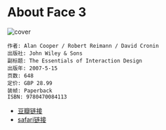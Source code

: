 # About Face 3
![cover](https://img1.doubanio.com/lpic/s3154788.jpg)

    作者: Alan Cooper / Robert Reimann / David Cronin 
    出版社: John Wiley & Sons
    副标题: The Essentials of Interaction Design
    出版年: 2007-5-15
    页数: 648
    定价: GBP 28.99
    装帧: Paperback
    ISBN: 9780470084113

- [豆瓣链接](https://book.douban.com/subject/2020442/)
- [safari链接](https://www.safaribooksonline.com/library/view/about-face-3/9780470084113/)
